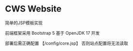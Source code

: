 # CWS Website
简单的JSP模板实现

前端框架采用 Bootstrap 5
基于 OpenJDK 17 开发

部署后需正确配置 【/config/core.jsp】
否则站点配置将无法读取
